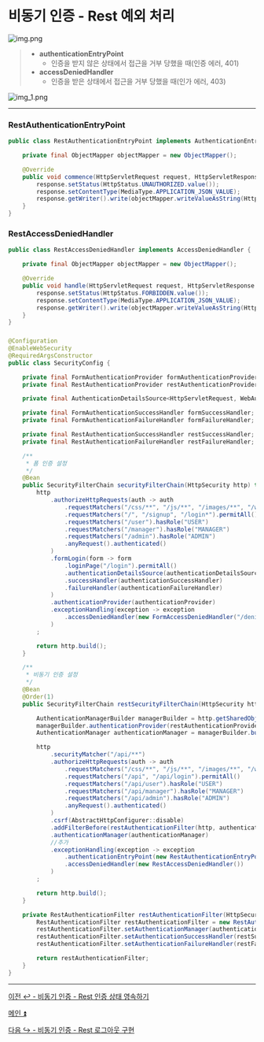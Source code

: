 # 비동기 인증 - Rest 예외 처리

![img.png](image/img.png)

> - **authenticationEntryPoint**
>   - 인증을 받지 않은 상태에서 접근을 거부 당했을 때(인증 에러, 401)
> - **accessDeniedHandler**
>   - 인증을 받은 상태에서 접근을 거부 당했을 때(인가 에러, 403)

![img_1.png](image/img_1.png)

---

### RestAuthenticationEntryPoint

```java
public class RestAuthenticationEntryPoint implements AuthenticationEntryPoint {

    private final ObjectMapper objectMapper = new ObjectMapper();

    @Override
    public void commence(HttpServletRequest request, HttpServletResponse response, AuthenticationException authException) throws IOException, ServletException {
        response.setStatus(HttpStatus.UNAUTHORIZED.value());
        response.setContentType(MediaType.APPLICATION_JSON_VALUE);
        response.getWriter().write(objectMapper.writeValueAsString(HttpServletResponse.SC_UNAUTHORIZED));
    }
}
```

### RestAccessDeniedHandler

```java
public class RestAccessDeniedHandler implements AccessDeniedHandler {

    private final ObjectMapper objectMapper = new ObjectMapper();

    @Override
    public void handle(HttpServletRequest request, HttpServletResponse response, AccessDeniedException accessDeniedException) throws IOException, ServletException {
        response.setStatus(HttpStatus.FORBIDDEN.value());
        response.setContentType(MediaType.APPLICATION_JSON_VALUE);
        response.getWriter().write(objectMapper.writeValueAsString(HttpServletResponse.SC_FORBIDDEN));
    }
}
```

###

```java
@Configuration
@EnableWebSecurity
@RequiredArgsConstructor
public class SecurityConfig {

    private final FormAuthenticationProvider formAuthenticationProvider;
    private final RestAuthenticationProvider restAuthenticationProvider;

    private final AuthenticationDetailsSource<HttpServletRequest, WebAuthenticationDetails> authenticationDetailsSource;

    private final FormAuthenticationSuccessHandler formSuccessHandler;
    private final FormAuthenticationFailureHandler formFailureHandler;

    private final RestAuthenticationSuccessHandler restSuccessHandler;
    private final RestAuthenticationFailureHandler restFailureHandler;

    /**
     * 폼 인증 설정
     */
    @Bean
    public SecurityFilterChain securityFilterChain(HttpSecurity http) throws Exception{
        http
            .authorizeHttpRequests(auth -> auth
                .requestMatchers("/css/**", "/js/**", "/images/**", "/webjars/**", "/favicon.*", "/*/icon-*").permitAll() //정적 자원 관리
                .requestMatchers("/", "/signup", "/login*").permitAll()
                .requestMatchers("/user").hasRole("USER")
                .requestMatchers("/manager").hasRole("MANAGER")
                .requestMatchers("/admin").hasRole("ADMIN")
                .anyRequest().authenticated()
            )
            .formLogin(form -> form
                .loginPage("/login").permitAll()
                .authenticationDetailsSource(authenticationDetailsSource)
                .successHandler(authenticationSuccessHandler)
                .failureHandler(authenticationFailureHandler)
            )
            .authenticationProvider(authenticationProvider)
            .exceptionHandling(exception -> exception
                .accessDeniedHandler(new FormAccessDeniedHandler("/denied"))
            )
        ;

        return http.build();
    }

    /**
     * 비동기 인증 설정
     */
    @Bean
    @Order(1)
    public SecurityFilterChain restSecurityFilterChain(HttpSecurity http) throws Exception {

        AuthenticationManagerBuilder managerBuilder = http.getSharedObject(AuthenticationManagerBuilder.class);
        managerBuilder.authenticationProvider(restAuthenticationProvider);
        AuthenticationManager authenticationManager = managerBuilder.build();

        http
            .securityMatcher("/api/**")
            .authorizeHttpRequests(auth -> auth
                .requestMatchers("/css/**", "/js/**", "/images/**", "/webjars/**", "/favicon.*", "/*/icon-*").permitAll() //정적 자원 관리
                .requestMatchers("/api", "/api/login").permitAll()
                .requestMatchers("/api/user").hasRole("USER")
                .requestMatchers("/api/manager").hasRole("MANAGER")
                .requestMatchers("/api/admin").hasRole("ADMIN")
                .anyRequest().authenticated()
            )
            .csrf(AbstractHttpConfigurer::disable)
            .addFilterBefore(restAuthenticationFilter(http, authenticationManager), UsernamePasswordAuthenticationFilter.class)
            .authenticationManager(authenticationManager)
            //추가
            .exceptionHandling(exception -> exception
                .authenticationEntryPoint(new RestAuthenticationEntryPoint())
                .accessDeniedHandler(new RestAccessDeniedHandler())
            )
        ;

        return http.build();
    }

    private RestAuthenticationFilter restAuthenticationFilter(HttpSecurity http, AuthenticationManager authenticationManager) {
        RestAuthenticationFilter restAuthenticationFilter = new RestAuthenticationFilter(http);
        restAuthenticationFilter.setAuthenticationManager(authenticationManager);
        restAuthenticationFilter.setAuthenticationSuccessHandler(restSuccessHandler);
        restAuthenticationFilter.setAuthenticationFailureHandler(restFailureHandler);

        return restAuthenticationFilter;
    }
}
```

---

[이전 ↩️ - 비동기 인증 - Rest 인증 상태 영속하기](https://github.com/genesis12345678/TIL/blob/main/Spring/security/security/Projects/%EB%B9%84%EB%8F%99%EA%B8%B0_%EC%9D%B8%EC%A6%9D/%EC%9D%B8%EC%A6%9D%EC%83%81%ED%83%9C%EC%98%81%EC%86%8D/Main.md)

[메인 ⏫](https://github.com/genesis12345678/TIL/blob/main/Spring/security/security/main.md)

[다음 ↪️ - 비동기 인증 - Rest 로그아웃 구현](https://github.com/genesis12345678/TIL/blob/main/Spring/security/security/Projects/%EB%B9%84%EB%8F%99%EA%B8%B0_%EC%9D%B8%EC%A6%9D/%EB%A1%9C%EA%B7%B8%EC%95%84%EC%9B%83/Main.md)